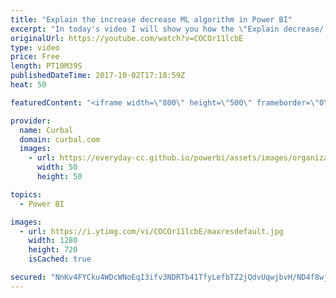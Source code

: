 ```yaml
---
title: "Explain the increase decrease ML algorithm in Power BI"
excerpt: "In today's video I will show you how the \"Explain decrease/ increase algorithm works in Power BI.  Link to Power BI file: https://1drv.ms/u/s!Ar8CDNp8cGTcgmZu0AcNFSQmTRG3   Looking for a download file? Go to our Download Center: https://curbal.com/donwload-center  SUBSCRIBE to learn more about Power"
originalUrl: https://youtube.com/watch?v=COCOr11lcbE
type: video
price: Free
length: PT10M39S
publishedDateTime: 2017-10-02T17:18:59Z
heat: 50

featuredContent: "<iframe width=\"800\" height=\"500\" frameborder=\"0\" src=\"https://www.youtube.com/embed/COCOr11lcbE\" allow=\"accelerometer; autoplay; encrypted-media; gyroscope; picture-in-picture\" allowfullscreen></iframe>"

provider:
  name: Curbal
  domain: curbal.com
  images:
    - url: https://everyday-cc.github.io/powerbi/assets/images/organizations/curbal.com-50x50.jpg
      width: 50
      height: 50

topics:
  - Power BI

images:
  - url: https://i.ytimg.com/vi/COCOr11lcbE/maxresdefault.jpg
    width: 1280
    height: 720
    isCached: true

secured: "NnKv4FYCku4WDcWNoEqI3ifv3NDRTb41TfyLefbTZ2jQdvUqwjbvH/ND4f8wjon9itYG37cM3WFq6qHA7qgjwW5GHx+rskxoNeCZlZiIi+u1Vhn2y3J0XfDdd2giA/RnsOw21PU7PUEtnn4U+n0p5g4RGEyoqlBRIw3dz//DOCUtHMeTFXxkTEiKpk1EFM/UWZe4IUumH3LM6Z5JRpYTTxUxVCfWPNvMZTJIxrDl6WWjJ/p5BSXXs9Jtx5tyEkhGEtO9EQU6Rv91z4OG7N3/P0r+JBOQkUtNEvNP889MReNaIMeD959qJc7ZA9B3VgPl4M12aslbnhOtGFbyxyN5n75V7HlsReyA4b5ZQL5IWEuuc/2aWGAVpVtyuqnBXFd3MzibXMQoTdBCP5v0HwK9RZ7HMZCZFmK2VHg7vEt26Q4=;hx8agI/AOrKxrrYayR69yQ=="
---
```


